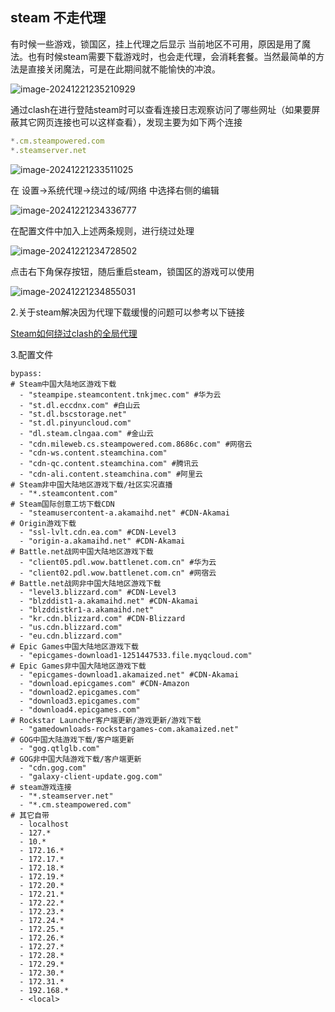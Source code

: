 ## steam 不走代理

有时候一些游戏，锁国区，挂上代理之后显示 当前地区不可用，原因是用了魔法。也有时候steam需要下载游戏时，也会走代理，会消耗套餐。当然最简单的方法是直接关闭魔法，可是在此期间就不能愉快的冲浪。

![image-20241221235210929](https://gcmz925-note.oss-cn-shenzhen.aliyuncs.com/gcmz/note202412212352175.png)

通过clash在进行登陆steam时可以查看连接日志观察访问了哪些网址（如果要屏蔽其它网页连接也可以这样查看），发现主要为如下两个连接

```javascript
*.cm.steampowered.com
*.steamserver.net
```

![image-20241221233511025](https://gcmz925-note.oss-cn-shenzhen.aliyuncs.com/gcmz/note202412212339579.png)

在 设置->系统代理->绕过的域/网络 中选择右侧的编辑

![image-20241221234336777](https://gcmz925-note.oss-cn-shenzhen.aliyuncs.com/gcmz/note202412212343836.png)

在配置文件中加入上述两条规则，进行绕过处理

![image-20241221234728502](https://gcmz925-note.oss-cn-shenzhen.aliyuncs.com/gcmz/note202412212347550.png)

点击右下角保存按钮，随后重启steam，锁国区的游戏可以使用

![image-20241221234855031](https://gcmz925-note.oss-cn-shenzhen.aliyuncs.com/gcmz/note202412212348289.png)



2.关于steam解决因为代理下载缓慢的问题可以参考以下链接

[Steam如何绕过clash的全局代理](https://cornradio.github.io/hugo/posts/%E8%AE%A9steam%E7%BB%95%E8%BF%87clash%E7%B3%BB%E7%BB%9F%E4%BB%A3%E7%90%86/)





3.配置文件

```shell
bypass:
# Steam中国大陆地区游戏下载
  - "steampipe.steamcontent.tnkjmec.com" #华为云
  - "st.dl.eccdnx.com" #白山云
  - "st.dl.bscstorage.net"
  - "st.dl.pinyuncloud.com"
  - "dl.steam.clngaa.com" #金山云
  - "cdn.mileweb.cs.steampowered.com.8686c.com" #网宿云
  - "cdn-ws.content.steamchina.com"
  - "cdn-qc.content.steamchina.com" #腾讯云
  - "cdn-ali.content.steamchina.com" #阿里云
# Steam非中国大陆地区游戏下载/社区实况直播
  - "*.steamcontent.com"
# Steam国际创意工坊下载CDN
  - "steamusercontent-a.akamaihd.net" #CDN-Akamai
# Origin游戏下载
  - "ssl-lvlt.cdn.ea.com" #CDN-Level3
  - "origin-a.akamaihd.net" #CDN-Akamai
# Battle.net战网中国大陆地区游戏下载
  - "client05.pdl.wow.battlenet.com.cn" #华为云
  - "client02.pdl.wow.battlenet.com.cn" #网宿云
# Battle.net战网非中国大陆地区游戏下载
  - "level3.blizzard.com" #CDN-Level3
  - "blzddist1-a.akamaihd.net" #CDN-Akamai
  - "blzddistkr1-a.akamaihd.net"
  - "kr.cdn.blizzard.com" #CDN-Blizzard
  - "us.cdn.blizzard.com"
  - "eu.cdn.blizzard.com"
# Epic Games中国大陆地区游戏下载
  - "epicgames-download1-1251447533.file.myqcloud.com"
# Epic Games非中国大陆地区游戏下载
  - "epicgames-download1.akamaized.net" #CDN-Akamai
  - "download.epicgames.com" #CDN-Amazon
  - "download2.epicgames.com"
  - "download3.epicgames.com"
  - "download4.epicgames.com"
# Rockstar Launcher客户端更新/游戏更新/游戏下载
  - "gamedownloads-rockstargames-com.akamaized.net"
# GOG中国大陆游戏下载/客户端更新
  - "gog.qtlglb.com"
# GOG非中国大陆游戏下载/客户端更新
  - "cdn.gog.com"
  - "galaxy-client-update.gog.com"
# steam游戏连接
  - "*.steamserver.net" 
  - "*.cm.steampowered.com"
# 其它自带
  - localhost
  - 127.*
  - 10.*
  - 172.16.*
  - 172.17.*
  - 172.18.*
  - 172.19.*
  - 172.20.*
  - 172.21.*
  - 172.22.*
  - 172.23.*
  - 172.24.*
  - 172.25.*
  - 172.26.*
  - 172.27.*
  - 172.28.*
  - 172.29.*
  - 172.30.*
  - 172.31.*
  - 192.168.*
  - <local>

```

